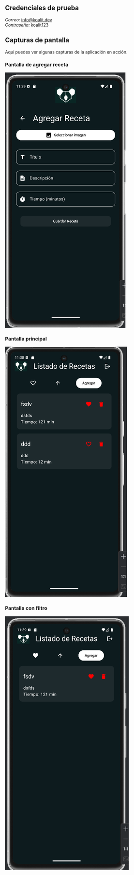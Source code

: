 ## Credenciales de prueba
*Correo:* info@koalit.dev  
*Contraseña:* koalit123   

## Capturas de pantalla  
Aquí puedes ver algunas capturas de la aplicación en acción.  

### Pantalla de agregar receta  
![Agregar Receta](screens/AgregarReceta.png)  

### Pantalla principal  
![Principal](screens/Principal.png)  

### Pantalla con filtro  
![Principal con Filtro](screens/PrincipalFilter.png)  
